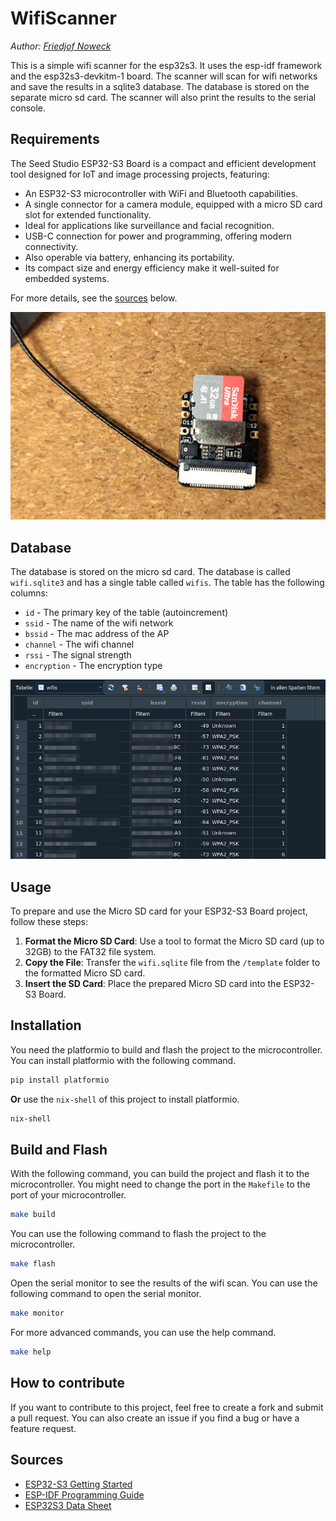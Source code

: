 # WifiScanner
*Author: [Friedjof Noweck](https://github.com/friedjof)*

This is a simple wifi scanner for the esp32s3. It uses the esp-idf framework and the esp32s3-devkitm-1 board. The scanner will scan for wifi networks and save the results in a sqlite3 database. The database is stored on the separate micro sd card. The scanner will also print the results to the serial console.

## Requirements
The Seed Studio ESP32-S3 Board is a compact and efficient development tool designed for IoT and image processing projects, featuring:

- An ESP32-S3 microcontroller with WiFi and Bluetooth capabilities.
- A single connector for a camera module, equipped with a micro SD card slot for extended functionality.
- Ideal for applications like surveillance and facial recognition.
- USB-C connection for power and programming, offering modern connectivity.
- Also operable via battery, enhancing its portability.
- Its compact size and energy efficiency make it well-suited for embedded systems.

For more details, see the [sources](#sources) below.

![ESP32S3](./images/esp32s3.png)

## Database
The database is stored on the micro sd card. The database is called `wifi.sqlite3` and has a single table called `wifis`. The table has the following columns:
- `id` - The primary key of the table (autoincrement)
- `ssid` - The name of the wifi network
- `bssid` - The mac address of the AP
- `channel` - The wifi channel
- `rssi` - The signal strength
- `encryption` - The encryption type

![Database with dummy data](./images/database-dump.png)

## Usage
To prepare and use the Micro SD card for your ESP32-S3 Board project, follow these steps:

1. **Format the Micro SD Card**: Use a tool to format the Micro SD card (up to 32GB) to the FAT32 file system.
2. **Copy the File**: Transfer the `wifi.sqlite` file from the `/template` folder to the formatted Micro SD card.
3. **Insert the SD Card**: Place the prepared Micro SD card into the ESP32-S3 Board.

## Installation
You need the platformio to build and flash the project to the microcontroller. You can install platformio with the following command.
```bash
pip install platformio
```
**Or** use the `nix-shell` of this project to install platformio.
```bash
nix-shell
```

## Build and Flash
With the following command, you can build the project and flash it to the microcontroller. You might need to change the port in the `Makefile` to the port of your microcontroller.
```bash
make build
```
You can use the following command to flash the project to the microcontroller.
```bash
make flash
```
Open the serial monitor to see the results of the wifi scan. You can use the following command to open the serial monitor.
```bash
make monitor
```
For more advanced commands, you can use the help command.
```bash
make help
```
## How to contribute
If you want to contribute to this project, feel free to create a fork and submit a pull request. You can also create an issue if you find a bug or have a feature request.

## Sources
- [ESP32-S3 Getting Started](https://wiki.seeedstudio.com/xiao_esp32s3_getting_started/)
- [ESP-IDF Programming Guide](https://docs.espressif.com/projects/esp-idf/en/latest/esp32s3/index.html)
- [ESP32S3 Data Sheet](https://www.espressif.com/sites/default/files/documentation/esp32-s3_datasheet_en.pdf)
